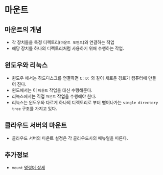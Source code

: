 # 마운트


## 마운트의 개념

- 각 장치들을 특정 디렉토리(`마운트 포인트`)와 연결하는 작업
- 해당 장치를 하나의 디렉토리처럼 사용하기 위해 수행하는 작업.

## 윈도우와 리눅스
- 윈도우 에서는 하드디스크를 연결하면 `C:` `D:` 와 같이 새로운 경로가 컴퓨터에 만들어 진다.
- 윈도에서는 이 `마운트` 작업을 대신 수행해준다.
- 리눅스에서는 직접 `마운트` 작업을 수행해야 한다.
- 리눅스는 윈도우와 다르게 하나의 디렉토리로 부터 뻗어나가는 `single directory tree` 구조를 가지고 있다.


## 클라우드 서버의 마운트
- 클라우드 서버의 마운트 설정은 각 클라우드사의 매뉴얼을 따른다.


## 추가정보
- `mount` [명령어 상세](https://github.com/JeongseokNam/study/blob/main/note/OS/Linux/%EB%AA%85%EB%A0%B9%EC%96%B4/mount%EC%83%81%EC%84%B8.md)
